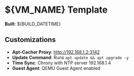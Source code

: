<!-- ❗❗❗
This file is used to provide the content for the vm's description in Proxmox.
Rename it to `vm-description.md` and update the content accordingly.
You can pass environment variables through to this, as long as they are exported.
❗❗❗ -->

# ${VM_NAME} Template

**Built**: ${BUILD_DATETIME}

## Customizations

- **Apt-Cacher Proxy**: <http://192.168.1.2:3142>
- **Update Command**: Runs `apt update && apt upgrade -y`
- **Time Sync**: Chrony with NTP server 192.168.1.4
- **Guest Agent**: QEMU Guest Agent enabled
